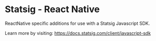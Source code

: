 # Statsig - React Native

ReactNative specific additions for use with a Statsig Javascript SDK.

Learn more by visiting: https://docs.statsig.com/client/javascript-sdk
